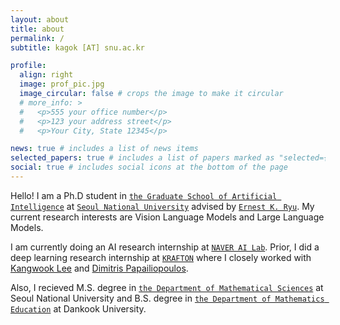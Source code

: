 ```yaml
---
layout: about
title: about
permalink: /
subtitle: kagok [AT] snu.ac.kr

profile:
  align: right
  image: prof_pic.jpg
  image_circular: false # crops the image to make it circular
  # more_info: >
  #   <p>555 your office number</p>
  #   <p>123 your address street</p>
  #   <p>Your City, State 12345</p>

news: true # includes a list of news items
selected_papers: true # includes a list of papers marked as "selected={true}"
social: true # includes social icons at the bottom of the page
---
```


Hello! I am a Ph.D student in [`the Graduate School of Artificial Intelligence`](https://gsai.snu.ac.kr/) at [`Seoul National University`](https://en.snu.ac.kr/) advised by [`Ernest K. Ryu`](https://ernestryu.com/). My current research interests are Vision Language Models and Large Language Models. 

I am currently doing an AI research internship at [`NAVER AI Lab`](https://naver-career.gitbook.io/en/teams/clova-cic/ai-lab). Prior, I did a deep learning research internship at [`KRAFTON`](https://www.krafton.ai/en/) where I closely worked with [Kangwook Lee](https://kangwooklee.com/aboutme/) and [Dimitris Papailiopoulos](https://papail.io/).

Also, I recieved M.S. degree in [`the Department of Mathematical Sciences`](https://www.math.snu.ac.kr/board/index.php?mid=Portal) at Seoul National University and B.S. degree in [`the Department of Mathematics Education`](https://cms.dankook.ac.kr/web/mathedu/home) at Dankook University.
